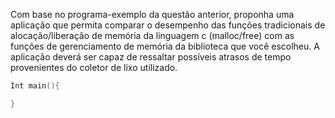 Com base no programa-exemplo da questão anterior, proponha uma aplicação que permita
comparar o desempenho das funções tradicionais de alocação/liberação de memória da
linguagem c (malloc/free) com as funções de gerenciamento de memória da biblioteca que você
escolheu. A aplicação deverá ser capaz de ressaltar possíveis atrasos de tempo provenientes do
coletor de lixo utilizado.

```c
Int main(){

}

```

